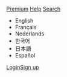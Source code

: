 [](https://piczel.tv/)

[Premium](https://piczel.tv/premium) [Help](https://piczel.tv/help) [Search](https://piczel.tv/search)

* English
* Français
* Nederlands
* 한국어
* 日本語
* Español

[Login](https://piczel.tv/login?referral=/help/tos)[Sign up](https://piczel.tv/signup)